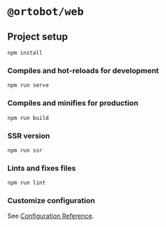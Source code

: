 # `@ortobot/web`

## Project setup
```
npm install
```

### Compiles and hot-reloads for development
```
npm run serve
```

### Compiles and minifies for production
```
npm run build
```

### SSR version
```
npm run ssr
```

### Lints and fixes files
```
npm run lint
```

### Customize configuration
See [Configuration Reference](https://cli.vuejs.org/config/).
